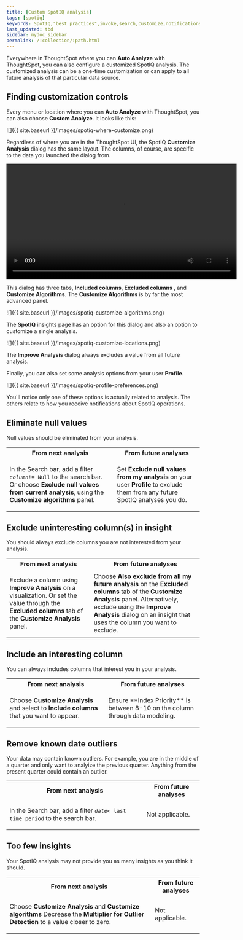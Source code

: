 ```yaml
---
title: [Custom SpotIQ analysis]
tags: [spotiq]
keywords: SpotIQ,"best practices",invoke,search,customize,notifications,email
last_updated: tbd
sidebar: mydoc_sidebar
permalink: /:collection/:path.html
---
```

Everywhere in ThoughtSpot where you can **Auto Analyze** with ThoughtSpot, you
can also configure a customized SpotIQ analysis. The customized analysis can be
a one-time customization or can apply to all future analysis of that particular
data source.

## Finding customization controls

Every menu or location where you can **Auto Analyze** with ThoughtSpot, you
can also choose **Custom Analyze**. It looks like this:

![]({{ site.baseurl }}/images/spotiq-where-customize.png)

Regardless of where you are in the ThoughtSpot UI, the SpotIQ **Customize
Analysis** dialog has the same layout. The columns, of course, are specific to
the data you launched the dialog from.

<video src="{{ site.baseurl }}/images/spotiq-custom-analysis.mp4" width="600" controls preload></video>

This dialog has three tabs, **Included columns**, **Excluded columns** , and **Customize Algorithms**. The **Customize Algorithms** is by far the most advanced panel.

 ![]({{ site.baseurl }}/images/spotiq-customize-algorithms.png)

The **SpotIQ** insights page has an option for this dialog and also an option to
customize a single analysis.

![]({{ site.baseurl }}/images/spotiq-customize-locations.png)

The **Improve Analysis** dialog always excludes a value from all future analysis.

Finally, you can also set some analysis options from your user **Profile**.

![]({{ site.baseurl }}/images/spotiq-profile-preferences.png)

You'll notice only one of these options is actually related to analysis. The
others relate to how you receive notifications about SpotIQ operations.

## Eliminate null values

Null values should be eliminated from your analysis.  

<table>
  <tr>
    <th>From next analysis</th>
    <th>From future analyses</th>
  </tr>
  <tr>
    <td>
    <!-- next -->
    <p>In the Search bar, add a filter <code><i>column</i>!= Null</code> to the search bar. Or choose <b>Exclude null values from current analysis</b>, using the <b>Customize algorithms</b> panel.</p>
    </td>
    <td>
    <!-- future -->
    Set <b>Exclude null values from my analysis</b> on your user <b>Profile</b> to exclude them from any future  SpotIQ analyses you do.
    </td>
  </tr>
</table>

## Exclude uninteresting column(s) in insight

You should always exclude columns you are not interested from your analysis.  

<table>
  <tr>
    <th>From next analysis</th>
    <th>From future analyses</th>
  </tr>
  <tr>
    <td>
    <!-- next -->
    <p>Exclude a column using <b>Improve Analysis</b> on a visualization. Or set the value through the <b>Excluded columns</b> tab of the <b>Customize Analysis</b> panel.</p>
    </td>
    <td>
    <!-- future -->
    Choose <b>Also exclude from all my future analysis</b> on the <b>Excluded columns</b> tab of the <b>Customize Analysis</b> panel. Alternatively, exclude using the <b>Improve Analysis</b> dialog on an insight that uses the column you want to exclude.
    </td>
  </tr>
</table>

## Include an interesting column

You can always includes columns that interest you in your analysis.  

<table>
  <tr>
    <th>From next analysis</th>
    <th>From future analyses</th>
  </tr>
  <tr>
    <td>
    <!-- next -->
    <p>Choose <b>Customize Analysis</b> and select to <b>Include columns</b> that you want to appear.</p>
    </td>
    <td>
    <!-- future -->
    Ensure **Index Priority** is between 8-10 on the column through data modeling.
    </td>
  </tr>
</table>


## Remove known date outliers

Your data may contain known outliers. For example, you are in the middle of a quarter and only want to analyize the previous quarter. Anything from the present quarter could contain an outlier.

<table>
  <tr>
    <th>From next analysis</th>
    <th>From future analyses</th>
  </tr>
  <tr>
    <td>
    <!-- next -->
    <p>In the Search bar, add a filter <code><i>date</i>< last time period</code> to the search bar.</p>  </td>
    <td>
    <!-- future -->
    Not applicable.
    </td>
  </tr>
</table>


## Too few insights

Your SpotIQ analysis may not provide you as many insights as you think it should.

<table style="border:1px;">
  <tr>
    <th>From next analysis</th>
    <th>From future analyses</th>
  </tr>
  <tr>
    <td>
    <!-- next -->
    <p>Choose <b>Customize Analysis</b> and <b>Customize algorithms</b> Decrease the <b>Multiplier for Outlier Detection</b> to a value closer to zero.
</p>
</td>
    <td>
    <!-- future -->
    Not applicable.
    </td>
  </tr>
</table>
